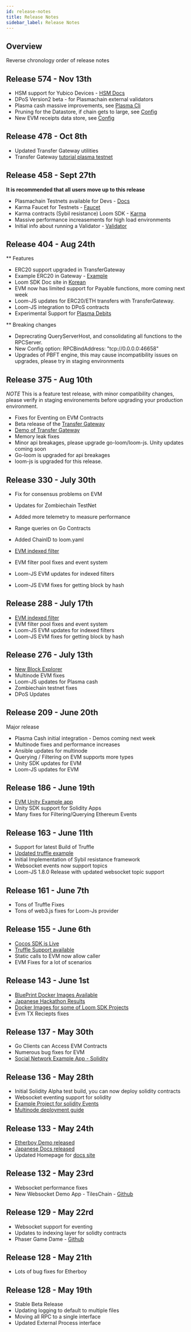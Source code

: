 ```yaml
---
id: release-notes
title: Release Notes
sidebar_label: Release Notes
---
```


## Overview

Reverse chronology order of release notes

## Release 574 - Nov 13th

* HSM support for Yubico Devices - [HSM Docs](hsm.html)
*  DPoS Version2 beta - for Plasmachain external validators
* Plasma cash massive improvements, see [Plasma Cli](https://github.com/loomnetwork/plasma-cli)
* Pruning for the Datastore, if chain gets to large, see [Config](loom-yaml.html)
* New EVM receipts data store, see [Config](loom-yaml.html)


## Release 478 - Oct 8th

* Updated Transfer Gateway utilities
* Transfer Gateway [tutorial plasma testnet](extdev-transfer-gateway.html)

## Release 458 - Sept 27th

**It is recommended that all users move up to this release**

* Plasmachain Testnets available for Devs - [Docs](testnet-plasma.html)
* Karma Faucet for Testnets - [Faucet](http://faucet.dappchains.com)
* Karma contracts (Sybil resistance) Loom SDK - [Karma](karma.html)
* Massive performance increasements for high load environments
* Initial info about running a Validator - [Validator](validator.html)

## Release 404 - Aug 24th

** Features
* ERC20 support upgraded in TransferGateway
* Example ERC20 in Gateway - [Example](https://github.com/loomnetwork/token-gateway-example)
* Loom SDK Doc site in [Korean](https://loomx.io/developers/ko/)
* EVM now has limited support for Payable functions, more coming next week 
* Loom-JS updates for ERC20/ETH transfers with TransferGateway. 
* Loom-JS integration to DPoS contracts 
* Experimental Support for [Plasma Debits](https://github.com/loomnetwork/plasma-cash/pull/115)

** Breaking changes
* Deprecrating QueryServerHost, and consolidating all functions to the RPCServer.
* New Config option: RPCBindAddress: "tcp://0.0.0.0:46658"
* Upgrades of PBFT engine, this may cause incompatibility issues on upgrades, please try in staging environments 


## Release 375 - Aug 10th

*NOTE* This is a feature test release, with minor compatibility changes, please verify in staging environements before upgrading your production environment.   

* Fixes for Eventing on EVM Contracts
* Beta release of the [Transfer Gateway](transfer-gateway.html)
* [Demo of Transfer Gateway](https://github.com/loomnetwork/cards-gateway-example)
* Memory leak fixes
* Minor api breakages, please upgrade go-loom/loom-js. Unity updates coming soon
* Go-loom is upgraded for api breakages
* loom-js is upgraded for this release. 

## Release 330 - July 30th

* Fix for consensus problems on EVM 
* Updates for Zombiechain TestNet
* Added more telemetry to measure performance
* Range queries on Go Contracts
* Added ChainID to loom.yaml

* [EVM indexed filter](https://loomx.io/developers/docs/en/web3js-event-filters.html)
* EVM filter pool fixes and event system
* Loom-JS EVM updates for indexed filters
* Loom-JS EVM fixes for getting block by hash

## Release 288 - July 17th

* [EVM indexed filter](https://loomx.io/developers/docs/en/web3js-event-filters.html)
* EVM filter pool fixes and event system
* Loom-JS EVM updates for indexed filters
* Loom-JS EVM fixes for getting block by hash

## Release 276 - July 13th

* [New Block Explorer](block-explorer-tutorial.html)
* Multinode EVM fixes 
* Loom-JS updates for Plasma cash
* Zombiechain testnet fixes
* DPoS Updates

## Release 209 - June 20th

Major release
* Plasma Cash initial integration - Demos coming next week
* Multinode fixes and performance increases
* Ansible updates for multinode
* Querying / Filtering on EVM supports more types 
* Unity SDK updates for EVM 
* Loom-JS updates for EVM

## Release 186 - June 19th

* [EVM Unity Example app](https://loomx.io/developers/docs/en/unity-sample-tiles-chain-evm.html)
* Unity SDK support for Solidity Apps
* Many fixes for Filtering/Querying Ethereum Events

## Release 163 - June 11th

* Support for latest Build of Truffle
* [Updated truffle example](https://github.com/loomnetwork/loom-truffle-provider)
* Initial Implementation of Sybil resistance framework
* Websocket events now support topics 
* Loom-JS 1.8.0 Release with updated websocket topic support

## Release 161 - June 7th

* Tons of Truffle Fixes
* Tons of web3.js fixes for Loom-Js provider

## Release 155 - June 6th

* [Cocos SDK is Live](cocos-sdk-quickstart.html)
* [Truffle Support available](truffle-deploy.html)
* Static calls to EVM now allow caller
* EVM Fixes for a lot of scenarios 


## Release 143 - June 1st

* [BluePrint Docker Images Available](docker-blueprint.html)
* [Japanese Hackathon Results](https://medium.com/loom-network/highlights-from-the-first-loom-unity-sdk-hackathon-tokyo-edition-6ed723747c19)
* [Docker Images for some of Loom SDK Projects](https://hub.docker.com/r/loomnetwork/)
* Evm TX Reciepts fixes 


## Release 137 - May 30th

* Go Clients can Access EVM Contracts
* Numerous bug fixes for EVM
* [Social Network Example App - Solidity](simple-social-network-example.html)


## Release 136 - May 28th

* Initial Solidity Alpha test build, you can now deploy solidity contracts
* Websocket eventing support for solidity 
* [Example Project for solidity Events](phaser-sdk-demo-web3-websocket.html)
* [Multinode deployment guide](multi-node-deployment.html)

## Release 133 - May 24th

* [Etherboy Demo released](https://loomx.io/developers/docs/en/etherboy-game.html)
* [Japanese Docs released](https://loomx.io/developers/ja)
* Updated Homepage for [docs site](https://loomx.io/developers/en/) 

## Release 132 - May 23rd 

* Websocket performance fixes
* New Websocket Demo App - TilesChain - [Github](https://github.com/loomnetwork/tiles-chain) 

## Release 129 - May 22rd 

* Websocket support for eventing
* Updates to indexing layer for solidty contracts
* Phaser Game Dame - [Github](https://github.com/loomnetwork/phaser-sdk-demo)

## Release 128 - May 21th

* Lots of bug fixes for Etherboy

## Release 128 - May 19th

* Stable Beta Release
* Updating logging to default to multiple files 
* Moving all RPC to a single interface
* Updated External Process interface

